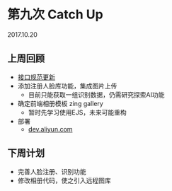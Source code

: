 # 第九次 Catch Up

2017.10.20

## 上周回顾
* [接口规范更新](../xphoto/api.md)
* 添加注册人脸库功能，集成图片上传
  * 目前只能获取一组识别数据，仍需研究探索AI功能
* 确定前端相册模板 zing gallery
  * 暂时先学习使用EJS，未来可能重构
* 部署
  * [dev.aliyun.com](https://dev.aliyun.com)

## 下周计划
* 完善人脸注册、识别功能
* 修改相册代码，使之引入远程图库